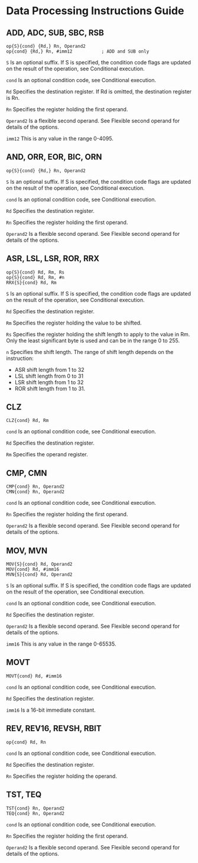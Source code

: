 # Data Processing Instructions Guide
## ADD, ADC, SUB, SBC, RSB
```
op{S}{cond} {Rd,} Rn, Operand2
op{cond} {Rd,} Rn, #imm12			; ADD and SUB only
```
`S` Is an optional suffix. If S is specified, the condition code flags are updated on the result of the operation, see Conditional execution.

`cond` Is an optional condition code, see Conditional execution.

`Rd` Specifies the destination register. If Rd is omitted, the destination register is Rn.

`Rn` Specifies the register holding the first operand.

`Operand2` Is a flexible second operand. See Flexible second operand for details of the options.

`imm12` This is any value in the range 0-4095.

## AND, ORR, EOR, BIC, ORN
```
op{S}{cond} {Rd,} Rn, Operand2
```
`S` Is an optional suffix. If S is specified, the condition code flags are updated on the result of the operation, see Conditional execution.

`cond` Is an optional condition code, see Conditional execution.

`Rd` Specifies the destination register.

`Rn` Specifies the register holding the first operand.

`Operand2` Is a flexible second operand. See Flexible second operand for details of the options.

## ASR, LSL, LSR, ROR, RRX
```
op{S}{cond} Rd, Rm, Rs
op{S}{cond} Rd, Rm, #n
RRX{S}{cond} Rd, Rm
```
`S` Is an optional suffix. If S is specified, the condition code flags are updated on the result of the operation, see Conditional execution.

`Rd` Specifies the destination register.

`Rm` Specifies the register holding the value to be shifted.

`Rs` Specifies the register holding the shift length to apply to the value in Rm. Only the least significant byte is used and can be in the range 0 to 255.

`n` Specifies the shift length. The range of shift length depends on the instruction:
* ASR shift length from 1 to 32
* LSL shift length from 0 to 31
* LSR shift length from 1 to 32
* ROR shift length from 1 to 31.

## CLZ
```
CLZ{cond} Rd, Rm
```
`cond` Is an optional condition code, see Conditional execution.

`Rd` Specifies the destination register.

`Rm` Specifies the operand register.

## CMP, CMN
```
CMP{cond} Rn, Operand2
CMN{cond} Rn, Operand2
```
`cond` Is an optional condition code, see Conditional execution.

`Rn` Specifies the register holding the first operand.

`Operand2` Is a flexible second operand. See Flexible second operand for details of the options.

## MOV, MVN
```
MOV{S}{cond} Rd, Operand2
MOV{cond} Rd, #imm16
MVN{S}{cond} Rd, Operand2
```
`S` Is an optional suffix. If S is specified, the condition code flags are updated on the result of the operation, see Conditional execution.

`cond` Is an optional condition code, see Conditional execution.

`Rd` Specifies the destination register.

`Operand2` Is a flexible second operand. See Flexible second operand for details of the options.

`imm16` This is any value in the range 0-65535.

## MOVT
```
MOVT{cond} Rd, #imm16
```
`cond` Is an optional condition code, see Conditional execution.

`Rd` Specifies the destination register.

`imm16` Is a 16-bit immediate constant.

## REV, REV16, REVSH, RBIT
```
op{cond} Rd, Rn
```
`cond` Is an optional condition code, see Conditional execution.

`Rd` Specifies the destination register.

`Rn` Specifies the register holding the operand.

## TST, TEQ
```
TST{cond} Rn, Operand2
TEQ{cond} Rn, Operand2
```
`cond` Is an optional condition code, see Conditional execution.

`Rn` Specifies the register holding the first operand.

`Operand2` Is a flexible second operand. See Flexible second operand for details of the options.




